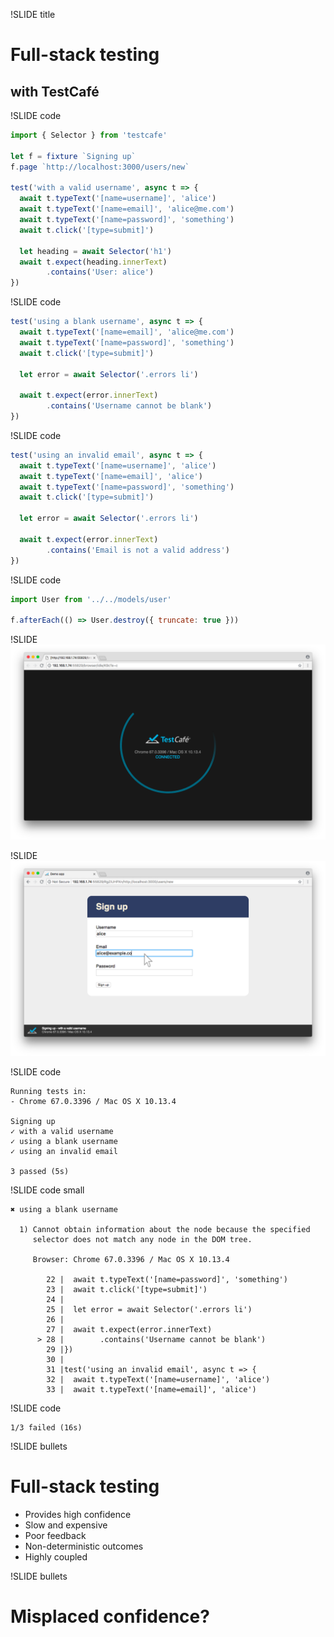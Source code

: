 !SLIDE title
# Full-stack testing
## with TestCafé


!SLIDE code

```js
import { Selector } from 'testcafe'

let f = fixture `Signing up`
f.page `http://localhost:3000/users/new`

test('with a valid username', async t => {
  await t.typeText('[name=username]', 'alice')
  await t.typeText('[name=email]', 'alice@me.com')
  await t.typeText('[name=password]', 'something')
  await t.click('[type=submit]')

  let heading = await Selector('h1')
  await t.expect(heading.innerText)
        .contains('User: alice')
})
```


!SLIDE code

```js
test('using a blank username', async t => {
  await t.typeText('[name=email]', 'alice@me.com')
  await t.typeText('[name=password]', 'something')
  await t.click('[type=submit]')

  let error = await Selector('.errors li')

  await t.expect(error.innerText)
        .contains('Username cannot be blank')
})
```


!SLIDE code

```js
test('using an invalid email', async t => {
  await t.typeText('[name=username]', 'alice')
  await t.typeText('[name=email]', 'alice')
  await t.typeText('[name=password]', 'something')
  await t.click('[type=submit]')

  let error = await Selector('.errors li')

  await t.expect(error.innerText)
        .contains('Email is not a valid address')
})
```


!SLIDE code

```js
import User from '../../models/user'

f.afterEach(() => User.destroy({ truncate: true }))
```


!SLIDE
![](testcafe-1.png)


!SLIDE
![](testcafe-2.png)


!SLIDE code

```
Running tests in:
- Chrome 67.0.3396 / Mac OS X 10.13.4

Signing up
✓ with a valid username
✓ using a blank username
✓ using an invalid email

3 passed (5s)
```


!SLIDE code small

```
✖ using a blank username

  1) Cannot obtain information about the node because the specified
     selector does not match any node in the DOM tree.

     Browser: Chrome 67.0.3396 / Mac OS X 10.13.4

        22 |  await t.typeText('[name=password]', 'something')
        23 |  await t.click('[type=submit]')
        24 |
        25 |  let error = await Selector('.errors li')
        26 |
        27 |  await t.expect(error.innerText)
      > 28 |        .contains('Username cannot be blank')
        29 |})
        30 |
        31 |test('using an invalid email', async t => {
        32 |  await t.typeText('[name=username]', 'alice')
        33 |  await t.typeText('[name=email]', 'alice')
```


!SLIDE code

```
1/3 failed (16s)
```


!SLIDE bullets

# Full-stack testing

- Provides high confidence
- Slow and expensive
- Poor feedback
- Non-deterministic outcomes
- Highly coupled


!SLIDE bullets
# Misplaced confidence?
